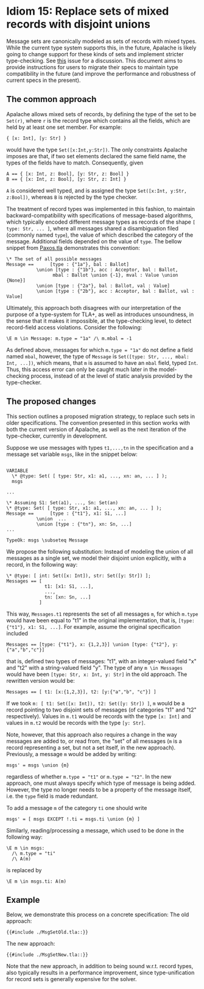 # Idiom 15: Replace sets of mixed records with disjoint unions

Message sets are canonically modeled as sets of records with mixed types.
While the current type system supports this, in the future,
Apalache is likely going to change support for these kinds of sets and implement stricter type-checking.
See [this](https://github.com/informalsystems/apalache/issues/401) issue for a discussion.
This document aims to provide instructions for users to migrate their specs to maintain type compatibility
in the future (and improve the performance and robustness of current specs in the present).

## The common approach
Apalache allows mixed sets of records, by defining the type of the set to be `Set(r)`,
where `r` is the record type which contains all the fields, which are held by at least one set member.
For example:

```tla
{ [x: Int], [y: Str] }
```

would have the type `Set([x:Int,y:Str])`.
The only constraints Apalache imposes are that, if two set elements declared the same field name,
the types of the fields have to match.
Consequently, given
```tla
A == { [x: Int, z: Bool], [y: Str, z: Bool] }
B == { [x: Int, z: Bool], [y: Str, z: Int] }
```
`A` is considered well typed, and is assigned the type `Set([x:Int, y:Str, z:Bool])`,
whereas `B` is rejected by the type checker.

The treatment of record types was implemented in this fashion,
to maintain backward-compatibility with specifications of message-based algorithms,
which typically encoded different message types as records of the shape `[ type: Str, ... ]`,
where all messages shared a disambiguation filed (commonly named `type`),
the value of which described the category of the message.
Additional fields depended on the value of `type`.
The bellow snippet from [Paxos.tla][] demonstrates this convention:
```tla
\* The set of all possible messages 
Message ==      [type : {"1a"}, bal : Ballot]
           \union [type : {"1b"}, acc : Acceptor, bal : Ballot, 
                 mbal : Ballot \union {-1}, mval : Value \union {None}]
           \union [type : {"2a"}, bal : Ballot, val : Value]
           \union [type : {"2b"}, acc : Acceptor, bal : Ballot, val : Value]
```

Ultimately, this approach both disagrees with our interpretation of the purpose of a type-system for TLA+,
as well as introduces unsoundness, in the sense that it makes it impossible, at the type-checking level,
to detect record-field access violations.
Consider the following:
```
\E m \in Message: m.type = "1a" /\ m.mbal = -1
```
As defined above, messages for which `m.type = "1a"` do not define a field named `mbal`,
however, the type of `Message` is `Set([type: Str, ..., mbal: Int, ...])`,
which means, that `m` is assumed to have an `mbal` field, typed `Int`.
Thus, this access error can only be caught much later in the model-checking process,
instead of at the level of static analysis provided by the type-checker. 

## The proposed changes
This section outlines a proposed migration strategy, to replace such sets in older specifications.
The convention presented in this section works with both the current version of Apalache,
as well as the next iteration of the type-checker, currently in development.

Suppose we use messages with types `t1,...,tn` in the specification and a message set variable `msgs`,
like in the snippet below:
```tla

VARIABLE 
  \* @type: Set( [ type: Str, x1: a1, ..., xn: an, ... ] );
  msgs

...

\* Assuming S1: Set(a1), ..., Sn: Set(an) 
\* @type: Set( [ type: Str, x1: a1, ..., xn: an, ... ] );
Message ==      [type : {"t1"}, x1: S1, ...]
           \union  ...
           \union [type : {"tn"}, xn: Sn, ...]
...

TypeOk: msgs \subseteq Message
```

We propose the following substitution: Instead of modeling the union of all messages as a single set,
we model their disjoint union explicitly, with a record, in the following way:

```tla
\* @type: [ int: Set([x: Int]), str: Set([y: Str]) ];
Messages == [ 
              t1: [x1: S1, ...],
              ...,
              tn: [xn: Sn, ...] 
            ]
```
This way, `Messages.t1` represents the set of all messages `m`,
for which `m.type` would have been equal to "t1" in the original implementation, that is, `[type: {"t1"}, x1: S1, ...]`.
For example, assume the original specification included
```tla
Messages == [type: {"t1"}, x: {1,2,3}] \union [type: {"t2"}, y:{"a","b","c"}]
```
that is, defined two types of messages: "t1", with an integer-valued field "x" and "t2" with a string-valued field "y".
The type of any `m \in Messages` would have been `[type: Str, x: Int, y: Str]` in the old approach.
The rewritten version would be:
```tla
Messages == [ t1: [x:{1,2,3}], t2: [y:{"a","b", "c"}] ]
```
If we took `m: [ t1: Set([x: Int]), t2: Set([y: Str]) ]`, `m`
would be a record pointing to two disjoint sets of messages (of categories "t1" and "t2" respectively).
Values in `m.t1` would be records with the type `[x: Int]` and values in `m.t2` would be records with the type `[y: Str]`. 

Note, however, that this approach also requires a change in the way messages are added to,
or read from, the "set" of all messages (`m` is a record representing a set, but not a set itself, in the new approach).
Previously, a message `m` would be added by writing:
```
msgs' = msgs \union {m}
```
regardless of whether `m.type = "t1"` or `m.type = "t2"`.
In the new approach, one must always specify which type of message is being added.
However, the type no longer needs to be a property of the message itself, i.e. the `type` field is made redundant.

To add a message `m` of the category `ti` one should write
```
msgs' = [ msgs EXCEPT !.ti = msgs.ti \union {m} ]
```

Similarly, reading/processing a message, which used to be done in the following way:
```tla
\E m \in msgs:
  /\ m.type = "ti"
  /\ A(m)
```
is replaced by
```
\E m \in msgs.ti: A(m)
```

## Example
Below, we demonstrate this process on a concrete specification:
The old approach:
```tla
{{#include ./MsgSetOld.tla::}}
```

The new approach:
```tla
{{#include ./MsgSetNew.tla::}}
```

Note that the new approach, in addition to being sound w.r.t. record types,
also typically results in a performance improvement,
since type-unification for record sets is generally expensive for the solver.

[Paxos.tla]: https://github.com/tlaplus/Examples/blob/master/specifications/Paxos/Paxos.tla
